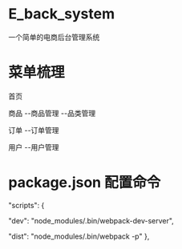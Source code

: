 # E_back_system

一个简单的电商后台管理系统

# 菜单梳理

首页

商品
--商品管理
--品类管理

订单
--订单管理

用户
--用户管理


# package.json 配置命令

"scripts": {

<!-- yarn run dev -->

"dev": "node_modules/.bin/webpack-dev-server",

<!-- -p线上环境的打包 -->

<!-- rarn run dist -->

"dist": "node_modules/.bin/webpack -p"
},
